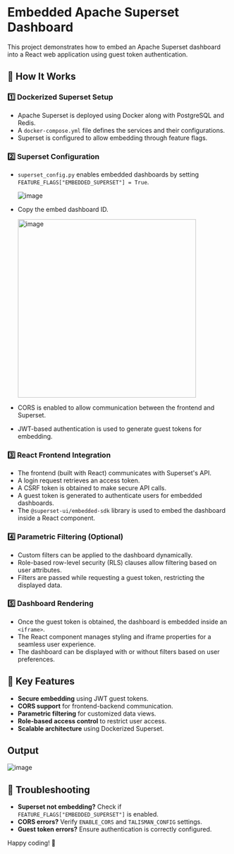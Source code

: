 # Embedded Apache Superset Dashboard

This project demonstrates how to embed an Apache Superset dashboard into a React web application using guest token authentication.

## 🚀 How It Works

### 1️⃣ Dockerized Superset Setup
- Apache Superset is deployed using Docker along with PostgreSQL and Redis.
- A `docker-compose.yml` file defines the services and their configurations.
- Superset is configured to allow embedding through feature flags.

### 2️⃣ Superset Configuration
- `superset_config.py` enables embedded dashboards by setting `FEATURE_FLAGS["EMBEDDED_SUPERSET"] = True`.

  ![image](https://github.com/user-attachments/assets/0d8a6c8c-9f67-4231-89bc-e549510c8133)
  
- Copy the embed dashboard ID.

  <img width="404" alt="image" src="https://github.com/user-attachments/assets/190b2ba1-7f65-411d-8bc0-416488e2b255" />

- CORS is enabled to allow communication between the frontend and Superset.
- JWT-based authentication is used to generate guest tokens for embedding.

### 3️⃣ React Frontend Integration
- The frontend (built with React) communicates with Superset's API.
- A login request retrieves an access token.
- A CSRF token is obtained to make secure API calls.
- A guest token is generated to authenticate users for embedded dashboards.
- The `@superset-ui/embedded-sdk` library is used to embed the dashboard inside a React component.

### 4️⃣ Parametric Filtering (Optional)
- Custom filters can be applied to the dashboard dynamically.
- Role-based row-level security (RLS) clauses allow filtering based on user attributes.
- Filters are passed while requesting a guest token, restricting the displayed data.

### 5️⃣ Dashboard Rendering
- Once the guest token is obtained, the dashboard is embedded inside an `<iframe>`.
- The React component manages styling and iframe properties for a seamless user experience.
- The dashboard can be displayed with or without filters based on user preferences.

## 🔗 Key Features
- **Secure embedding** using JWT guest tokens.
- **CORS support** for frontend-backend communication.
- **Parametric filtering** for customized data views.
- **Role-based access control** to restrict user access.
- **Scalable architecture** using Dockerized Superset.

## Output 

![image](https://github.com/user-attachments/assets/335b9ce2-3195-4a94-becd-9d3a1f738ea2)

## 📌 Troubleshooting
- **Superset not embedding?** Check if `FEATURE_FLAGS["EMBEDDED_SUPERSET"]` is enabled.
- **CORS errors?** Verify `ENABLE_CORS` and `TALISMAN_CONFIG` settings.
- **Guest token errors?** Ensure authentication is correctly configured.




Happy coding! 🚀

